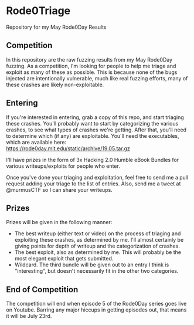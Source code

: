 # Rode0Triage
Repository for my May Rode0Day Results 

## Competition

In this repository are the raw fuzzing results from my May Rode0Day fuzzing. As a competition, I'm looking for people to help me triage and exploit as many of these as possible. This is because none of the bugs injected are intentionally vulnerable, much like real fuzzing efforts, many of these crashes are likely non-exploitable.

## Entering

If you're interested in entering, grab a copy of this repo, and start triaging these crashes. You'll probably want to start by categorizing the various crashes, to see what types of crashes we're getting. After that, you'll need to determine which (if any) are exploitable. You'll need the executables, which are available here: https://rode0day.mit.edu/static/archive/19.05.tar.gz

I'll have prizes in the form of 3x Hacking 2.0 Humble eBook Bundles for various writeups/exploits for people who enter. 

Once you've done your triaging and exploitation, feel free to send me a pull request adding your triage to the list of entries. Also, send me a tweet at @murmusCTF so I can share your writeups.

## Prizes

Prizes will be given in the following manner:

* The best writeup (either text or video) on the process of triaging and exploiting these crashes, as determined by me. I'll almost certainly be giving points for depth of writeup and the categorization of crashes.
* The best exploit, also as determined by me. This will probably be the most elegant exploit that gets submitted.
* Wildcard. The third bundle will be given out to an entry I think is "interesting", but doesn't necessarily fit in the other two categories.

## End of Competition

The competition will end when episode 5 of the Rode0Day series goes live on Youtube. Barring any major hiccups in getting episodes out, that means it will be July 23rd.
